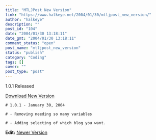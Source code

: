 ```yaml
---
title: "MTLJPost New Version"
link: "https://www.halkeye.net/2004/01/30/mtljpost_new_version/"
author: "halkeye"
description: ""
post_id: "104"
date: "2004/01/30 13:18:11"
date_gmt: "2004/01/30 13:18:11"
comment_status: "open"
post_name: "mtljpost_new_version"
status: "publish"
category: "Coding"
tags: []
cover: ""
post_type: "post"
---
```


1.0.1 Released

[Download New Version](http://www.halkeye.net/files/?file=MTLJPost.tgz)

```
# 1.0.1 - January 30, 2004  

# - Removing needing so many variables  

# - Adding selecting of which blog you want.
```

**Edit:** [Newer Version](http://www.kodekoan.com/project/MTLJPost)
